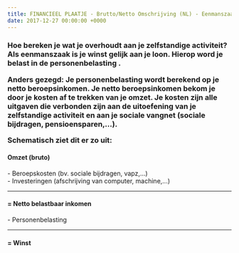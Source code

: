 ```yaml
---
title: FINANCIEEL PLAATJE - Brutto/Netto Omschrijving (NL) - Eenmanszaak
date: 2017-12-27 00:00:00 +0000
---
```

<div class="box">
<div class="box-header">
<h3>Hoe bereken je wat je overhoudt aan je zelfstandige activiteit?
<span class="sidenote">Als eenmanszaak is je winst gelijk aan je loon. Hierop word je belast in de personenbelasting .

Anders gezegd: Je personenbelasting wordt berekend op je netto beroepsinkomen. Je netto beroepsinkomen bekom je door je kosten af te trekken van je omzet.  Je kosten zijn alle uitgaven die verbonden zijn aan de uitoefening van je zelfstandige activiteit en aan je sociale vangnet (sociale bijdragen, pensioensparen,...).

Schematisch ziet dit er zo uit:</span> </h3> </div> <div class="box-body"> <div class="sum center" style="margin-top:20px;"> <h4>Omzet (bruto)</h4> <p>- Beroepskosten (bv. sociale bijdragen, vapz,...) <br>- Investeringen (afschrijving van computer, machine,...) <br></p> <hr> <h4>= Netto belastbaar inkomen</h4> <p>- Personenbelasting</p> <hr> <h4>= Winst</h4> </div> </div> </div>